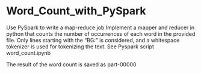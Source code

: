 # Word_Count_with_PySpark

Use PySpark to write a map-reduce job.Implement a mapper and reducer in python that counts the number of occurrences of each word in the provided file. 
Only lines starting with the “BG:” is considered, and a whitespace tokenizer is used for tokenizing the text. See Pyspark script word_count.ipynb

The result of the word count is saved as part-00000
